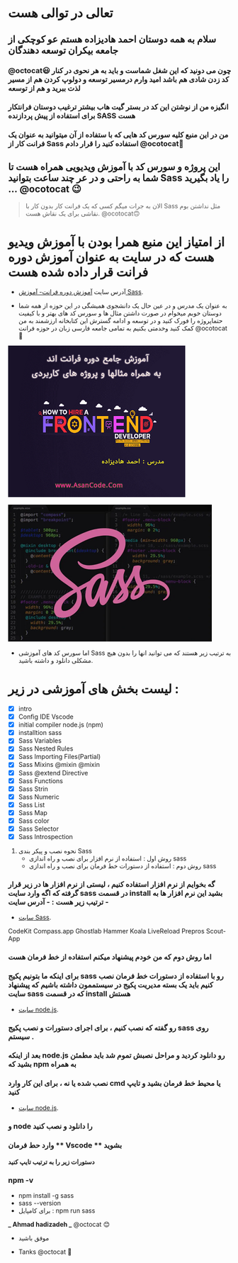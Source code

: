 # تعالی در توالی هست

## سلام به همه دوستان **احمد هادیزاده** هستم عو کوچکی از جامعه بیکران توسعه دهندگان

### @octocat:smiley: چون می دونید که این شغل شماست و باید به هر نحوی در کنار کد زدن شادی هم باشد امید وارم درمسیر توسعه و دولوپ کردن هم از مسیر لذت ببرید و هم از توسعه

### انگیزه من از نوشتن این کد در بستر گیت هاب بیشتر ترغیب دوستان فرانتکار برای استفاده از پیش پردازنده SASS هست

### من در این منبع کلیه سورس کد هایی که با ستفاده از آن میتوانید به عنوان یک فرانت کار از Sass استفاده کنید را قرار دادم @ocotocat:slightly_smiling_face:

## این پروژه و سورس کد با **آموزش ویدیویی** همراه هست تا شما به راحتی و در عر چند ساعت بتوانید Sass را یاد بگیرید ... @ocotocat :wink:

> الان به جرات میگم کسی که یک فرانت کار بدون کار با Sass مثل نداشتن بوم نقاشی برای یک نقاش هست. @ocotocat:upside_down_face:

# از امتیاز این منبع همرا بودن با آموزش ویدیو هست که در سایت به عنوان آموزش دوره فرانت قرار داده شده هست

- آدرس سایت [آموزش دوره فرانت- آموزش Sass](https://AsanCode.com/).

* به عنوان یک مدرس و در عین حال یک دانشجوی همیشگی در این حوزه از همه شما دوستان خوبم میخوام در صورت داشتن مثال ها و سورس کد های بهتر و با کیفیت حتماپروژه را فورک کنید و در توسعه و ادامه گسترش این کتابخانه ارزشمند به من کمک کنید وخدمتی بکنیم به تمامی جامعه فارسی زبان در حوزه فرانت
  @ocotocat:smiling_face_with_three_hearts:

![Screenshot Zero to one hundred training, Sassصفر تا صد آموزش فرانت اند .](/Sass_Source/images/front.png)

![Screenshot Zero to one hundred training, Sassصفر تا صد آموزش فرانت اند .](/Sass_Source/images/sasss.png)

- اما سورس کد های آموزشی Sass به ترتیب زیر هستند که می توانید انها را بدون هیچ مشکلی دانلود و داشته باشید.

# لیست بخش های آموزشی در زیر :

- [x] intro
- [x] Config IDE Vscode
- [x] initial compiler node.js (npm)
- [x] installtion sass
- [x] Sass Variables
- [x] Sass Nested Rules
- [x] Sass Importing Files(Partial)
- [x] Sass Mixins @mixin @mixin
- [x] Sass @extend Directive
- [x] Sass Functions
- [x] Sass Strin
- [x] Sass Numeric
- [x] Sass List
- [x] Sass Map
- [x] Sass color
- [x] Sass Selector
- [x] Sass Introspection

1. نحوه نصب و پیکر بندی Sass
   - روش اول : استفاده از نرم افزار برای نصب و راه اندازی sass
   - روش دوم : استفاده از دستورات خط فرمان برای نصب و راه اندازی sass

### گه بخوایم از نرم افزار استفاده کنیم ، لیستی از نرم افزار ها در زیر قرار گرفته که اگه وارد سایت sass در قسمت install بشید این نرم افزار ها به ترتیب زیر هست : - آدرس سایت -

- [سایت Sass](https://sass-lang.com/install/).

CodeKit
Compass.app
Ghostlab
Hammer
Koala
LiveReload
Prepros
Scout-App

### اما روش دوم که من خودم پیشنهاد میکنم استفاده از خط فرمان هست

### برای اینکه ما بتونیم پکیج sass رو با استفاده از دستورات خط فرمان نصب کنیم باید یک بسته مدیریت پکیج در سیستممون داشته باشیم که پیشنهاد سایت sass که در قسمت install هستش

- [سایت node.js](https://nodejs.org/en/download).

### رو گفته که نصب کنیم ، برای اجرای دستورات و نصب پکیج sass روی سیستم .

### بعد از اینکه node.js رو دانلود کردید و مراحل نصبش تموم شد باید مطمئن بشید که npm به همراه

### نصب شده یا نه ، برای این کار وارد cmd یا محیط خط فرمان بشید و تایپ کنید

- [سایت node.js](https://nodejs.org/en/download).

### و node را دانلود و نصب کنید

### وارد حط فرمان ** Vscode ** بشوید

#### دستورات زیر را به ترتیب تایپ کنید

### npm -v

- npm install -g sass
- sass --version
- برای کامپایل : npm run sass

**_ Ahmad hadizadeh _** @octocat :blush:

- موفق باشید

* Tanks @octocat :purple_heart:
